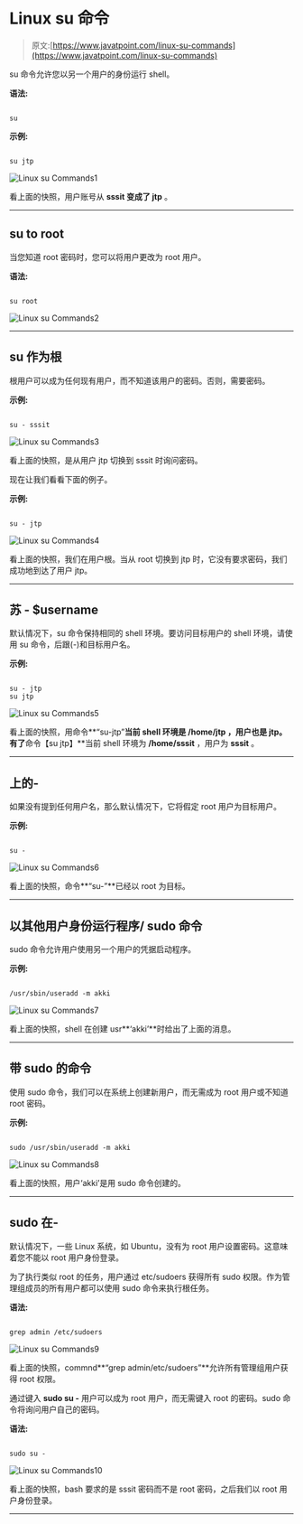 # Linux su 命令

> 原文:[https://www.javatpoint.com/linux-su-commands](https://www.javatpoint.com/linux-su-commands)

su 命令允许您以另一个用户的身份运行 shell。

**语法:**

```

su  
```

**示例:**

```

su jtp

```

![Linux su Commands1](../Images/4324cc28485268c21dc7a62e80ce4adb.png)

看上面的快照，用户账号从 **sssit 变成了 jtp** 。

* * *

## su to root

当您知道 root 密码时，您可以将用户更改为 root 用户。

**语法:**

```

su root

```

![Linux su Commands2](../Images/595bf28ef0d7837633c0d45dff7a4c6f.png)

* * *

## su 作为根

根用户可以成为任何现有用户，而不知道该用户的密码。否则，需要密码。

**示例:**

```

su - sssit

```

![Linux su Commands3](../Images/6e1a7340425edd3e856736aa8e94f690.png)

看上面的快照，是从用户 jtp 切换到 sssit 时询问密码。

现在让我们看看下面的例子。

**示例:**

```

su - jtp

```

![Linux su Commands4](../Images/97be14b19afafc3780066e927b9312ee.png)

看上面的快照，我们在用户根。当从 root 切换到 jtp 时，它没有要求密码，我们成功地到达了用户 jtp。

* * *

## 苏 - $username

默认情况下，su 命令保持相同的 shell 环境。要访问目标用户的 shell 环境，请使用 su 命令，后跟(-)和目标用户名。

**示例:**

```

su - jtp
su jtp

```

![Linux su Commands5](../Images/b57eff33593b86b835e7929f40377396.png)

看上面的快照，用命令**“su-jtp”**当前 shell 环境是 **/home/jtp** ，用户也是 jtp。有了**命令【su jtp】**当前 shell 环境为 **/home/sssit** ，用户为 **sssit** 。

* * *

## 上的-

如果没有提到任何用户名，那么默认情况下，它将假定 root 用户为目标用户。

**示例:**

```

su -

```

![Linux su Commands6](../Images/e2df97bd03154579ad791776d238a05e.png)

看上面的快照，命令**“su-”**已经以 root 为目标。

* * *

## 以其他用户身份运行程序/ sudo 命令

sudo 命令允许用户使用另一个用户的凭据启动程序。

**示例:**

```

/usr/sbin/useradd -m akki

```

![Linux su Commands7](../Images/e367df802a32cd9b488716cdb1542d95.png)

看上面的快照，shell 在创建 usr**‘akki’**时给出了上面的消息。

* * *

## 带 sudo 的命令

使用 sudo 命令，我们可以在系统上创建新用户，而无需成为 root 用户或不知道 root 密码。

**示例:**

```

sudo /usr/sbin/useradd -m akki

```

![Linux su Commands8](../Images/bbe938209dc028108240a07868134c65.png)

看上面的快照，用户‘akki’是用 sudo 命令创建的。

* * *

## sudo 在-

默认情况下，一些 Linux 系统，如 Ubuntu，没有为 root 用户设置密码。这意味着您不能以 root 用户身份登录。

为了执行类似 root 的任务，用户通过 etc/sudoers 获得所有 sudo 权限。作为管理组成员的所有用户都可以使用 sudo 命令来执行根任务。

**语法:**

```

grep admin /etc/sudoers

```

![Linux su Commands9](../Images/52b06abbe91f95cc4bcfc9f180ee3fc0.png)

看上面的快照，commnd**“grep admin/etc/sudoers”**允许所有管理组用户获得 root 权限。

通过键入 **sudo su -** 用户可以成为 root 用户，而无需键入 root 的密码。sudo 命令将询问用户自己的密码。

**语法:**

```

sudo su -

```

![Linux su Commands10](../Images/1755165bf4d86843b464b47d3230eca8.png)

看上面的快照，bash 要求的是 sssit 密码而不是 root 密码，之后我们以 root 用户身份登录。

* * *